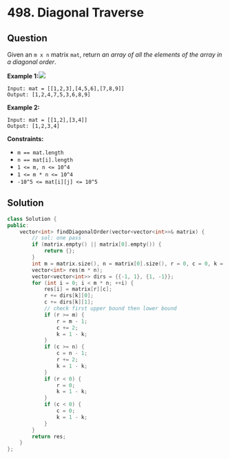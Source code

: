 # 498. Diagonal Traverse

## Question

Given an `m x n` matrix `mat`, return _an array of all the elements of the array in a diagonal order_.

**Example 1:**![](https://assets.leetcode.com/uploads/2021/04/10/diag1-grid.jpg)

```text
Input: mat = [[1,2,3],[4,5,6],[7,8,9]]
Output: [1,2,4,7,5,3,6,8,9]
```

**Example 2:**

```text
Input: mat = [[1,2],[3,4]]
Output: [1,2,3,4]
```

**Constraints:**

* `m == mat.length`
* `n == mat[i].length`
* `1 <= m, n <= 10^4`
* `1 <= m * n <= 10^4`
* `-10^5 <= mat[i][j] <= 10^5`

## Solution

```cpp
class Solution {
public:
    vector<int> findDiagonalOrder(vector<vector<int>>& matrix) {
        // sol: one pass
        if (matrix.empty() || matrix[0].empty()) {
            return {};
        }
        int m = matrix.size(), n = matrix[0].size(), r = 0, c = 0, k = 0;
        vector<int> res(m * n);
        vector<vector<int>> dirs = {{-1, 1}, {1, -1}};
        for (int i = 0; i < m * n; ++i) {
            res[i] = matrix[r][c];
            r += dirs[k][0];
            c += dirs[k][1];
            // check first upper bound then lower bound
            if (r >= m) {
                r = m - 1;
                c += 2;
                k = 1 - k;
            }
            if (c >= n) {
                c = n - 1;
                r += 2;
                k = 1 - k;
            }
            if (r < 0) {
                r = 0;
                k = 1 - k;
            }
            if (c < 0) {
                c = 0;
                k = 1 - k;
            }
        }
        return res;
    }
};
```

